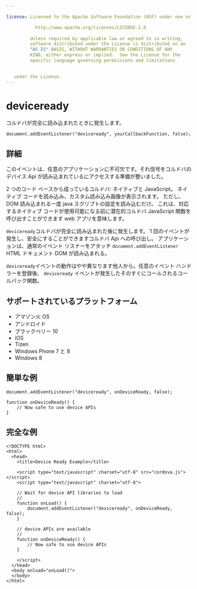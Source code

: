 ```yaml
---

license: Licensed to the Apache Software Foundation (ASF) under one or more contributor license agreements. See the NOTICE file distributed with this work for additional information regarding copyright ownership. The ASF licenses this file to you under the Apache License, Version 2.0 (the "License"); you may not use this file except in compliance with the License. You may obtain a copy of the License at

           http://www.apache.org/licenses/LICENSE-2.0
    
         Unless required by applicable law or agreed to in writing,
         software distributed under the License is distributed on an
         "AS IS" BASIS, WITHOUT WARRANTIES OR CONDITIONS OF ANY
         KIND, either express or implied.  See the License for the
         specific language governing permissions and limitations
    

   under the License.
---
```


# deviceready

コルドバが完全に読み込まれたときに発生します。

    document.addEventListener("deviceready", yourCallbackFunction, false);
    

## 詳細

このイベントは、任意のアプリケーションに不可欠です。それ信号をコルドバのデバイス Api が読み込まれているにアクセスする準備が整いました。

2 つのコード ベースから成っているコルドバ: ネイティブと JavaScript。 ネイティブ コードを読み込み、カスタム読み込み画像が表示されます。 ただし、DOM 読み込まれる一度 java スクリプトの設定を読み込むだけ。 これは、対応するネイティブ コードが使用可能になる前に潜在的コルドバ JavaScript 関数を呼び出すことができます web アプリを意味します。

`deviceready`コルドバが完全に読み込まれた後に発生します。 1 回のイベントが発生し、安全にすることができますコルドバ Api への呼び出し。 アプリケーションは、通常のイベント リスナーをアタッチ `document.addEventListener` HTML ドキュメント DOM が読み込まれる。

`deviceready`イベントの動作はやや異なります他人から。任意のイベント ハンドラーを登録後、 `deviceready` イベントが発生したそのすぐにコールされるコールバック関数。

## サポートされているプラットフォーム

*   アマゾン火 OS
*   アンドロイド
*   ブラックベリー 10
*   iOS
*   Tizen
*   Windows Phone 7 と 8
*   Windows 8

## 簡単な例

    document.addEventListener("deviceready", onDeviceReady, false);
    
    function onDeviceReady() {
        // Now safe to use device APIs
    }
    

## 完全な例

    <!DOCTYPE html>
    <html>
      <head>
        <title>Device Ready Example</title>
    
        <script type="text/javascript" charset="utf-8" src="cordova.js"></script>
        <script type="text/javascript" charset="utf-8">
    
        // Wait for device API libraries to load
        //
        function onLoad() {
            document.addEventListener("deviceready", onDeviceReady, false);
        }
    
        // device APIs are available
        //
        function onDeviceReady() {
            // Now safe to use device APIs
        }
    
        </script>
      </head>
      <body onload="onLoad()">
      </body>
    </html>